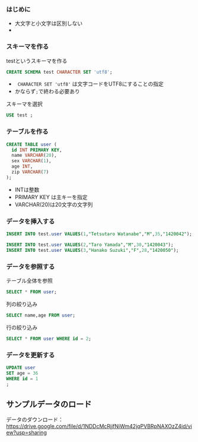 ### はじめに

* 大文字と小文字は区別しない
* 

### スキーマを作る

testというスキーマを作る

```sql
CREATE SCHEMA test CHARACTER SET 'utf8';
```

* ` CHARACTER SET 'utf8'` は文字コードをUTF8にすることの指定
* かならず`;`で終わる必要あり

スキーマを選択

```sql
USE test ;
```

### テーブルを作る

```sql
CREATE TABLE user (
  id INT PRIMARY KEY, 
  name VARCHAR(20), 
  sex VARCHAR(1),
  age INT, 
  zip VARCHAR(7)
);
```

* INTは整数
* PRIMARY KEY は主キーを指定
* VARCHAR(20)は20文字の文字列

### データを挿入する

```sql
INSERT INTO test.user VALUES(1,"Tetsutaro Watanabe","M",35,"1420042");
```

```sql
INSERT INTO test.user VALUES(2,"Taro Yamada","M",30,"1420043");
INSERT INTO test.user VALUES(3,"Hanako Suzuki","F",28,"1420050");
```

### データを参照する

テーブル全体を参照

```sql
SELECT * FROM user;
```

列の絞り込み

```sql
SELECT name,age FROM user;
```

行の絞り込み

```sql
SELECT * FROM user WHERE id = 2; 
```

### データを更新する

```sql
UPDATE user 
SET age = 36
WHERE id = 1
;
```


## サンプルデータのロード

データのダウンロード：　https://drive.google.com/file/d/1NDDcMcRjjfNiWm42jqPVBRpNAXOzZ4id/view?usp=sharing

